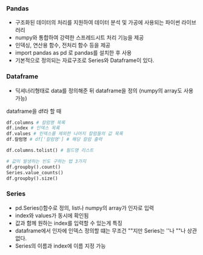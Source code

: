 ### Pandas
 - 구조화된 데이터의 처리를 지원하여 데이터 분석 및 가공에 사용되는 파이썬 라이브러리
 - numpy와 통합하여 강력한 스프레드시트 처리 기능을 제공
 - 인덱싱, 연산용 함수, 전처리 함수 등을 제공
 - import pandas as pd 로 pandas를 설치한 후 사용
 - 기본적으로 정의되는 자료구조로 Series와 Dataframe이 있다.

### Dataframe
 - 딕셔너리형태로 data를 정의해준 뒤 dataframe을 정의 (numpy의 array도 사용 가능)

  dataframe을 df라 할 때
  ```python
  df.columns # 칼럼명 목록
  df.index # 인덱스 목록
  df.values # 인덱스를 제외한 나머지 칼럼들의 값 목록
  df.칼럼명 # df['칼럼명'] # 해당 칼럼 출력

  df.columns.tolist() # 필드명 리스트

  # 값이 발생하는 빈도 구하는 법 3가지
  df.groupby().count()
  Series.value_counts()
  df.groupby().size()
  ```

### Series
 - pd.Series()함수로 정의, list나 numpy의 array가 인자로 입력
 - index와 values가 동시에 확인됨
 - 값과 함께 원하는 index를 입력할 수 있는게 특징
 - dataframe에서 인자에 인덱스 정의할 떄는 무조건 ""지만 Series는 ''나 ""나 상관 없다.
 - Series의 이름과 index에 이름 지정 가능
